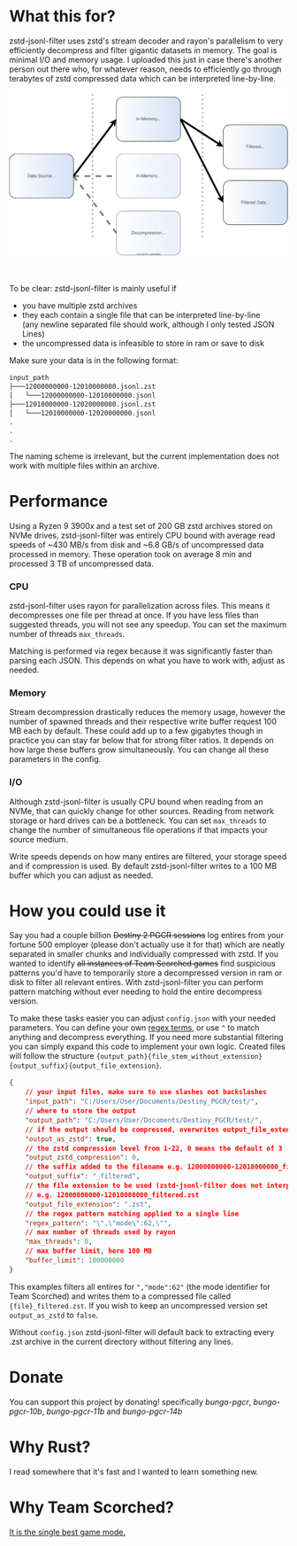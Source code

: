 # What this for?

zstd-jsonl-filter uses zstd's stream decoder and rayon's parallelism to very efficiently decompress and filter gigantic datasets in memory. The goal is minimal I/O and memory usage. I uploaded this just in case there's another person out there who, for whatever reason, needs to efficiently go through terabytes of zstd compressed data which can be interpreted line-by-line.

<img src=".\assets\explanation.svg" width="600"/>

\
\
To be clear: zstd-jsonl-filter is mainly useful if

- you have multiple zstd archives
- they each contain a single file that can be interpreted line-by-line\
(any newline separated file should work, although I only tested JSON Lines)
- the uncompressed data is infeasible to store in ram or save to disk

Make sure your data is in the following format:

```
input_path
├───12000000000-12010000000.jsonl.zst
│   └───12000000000-12010000000.jsonl
├───12010000000-12020000000.jsonl.zst
│   └───12010000000-12020000000.jsonl
.
.
.
```


The naming scheme is irrelevant, but the current implementation does not work with multiple files within an archive.

# Performance

Using a Ryzen 9 3900x and a test set of 200 GB zstd archives stored on NVMe drives, zstd-jsonl-filter was entirely CPU bound with average read speeds of ~430 MB/s from disk and ~6.8 GB/s of uncompressed data processed in memory. These operation took on average 8 min and processed 3 TB of uncompressed data.

### CPU

zstd-jsonl-filter uses rayon for parallelization across files. This means it decompresses one file per thread at once. If you have less files than suggested threads, you will not see any speedup. You can set the maximum number of threads ``max_threads``.

Matching is performed via regex because it was significantly faster than parsing each JSON. This depends on what you have to work with, adjust as needed.

### Memory

Stream decompression drastically reduces the memory usage, however the number of spawned threads and their respective write buffer request 100 MB each by default. These could add up to a few gigabytes though in practice you can stay far below that for strong filter ratios. It depends on how large these buffers grow simultaneously. You can change all these parameters in the config.

### I/O

Although zstd-jsonl-filter is usually CPU bound when reading from an NVMe, that can quickly change for other sources. Reading from network storage or hard drives can be a bottleneck. You can set ``max_threads`` to change the number of simultaneous file operations if that impacts your source medium.

Write speeds depends on how many entires are filtered, your storage speed and if compression is used.
By default zstd-jsonl-filter writes to a 100 MB buffer which you can adjust as needed.

# How you could use it

Say you had a couple billion ~~Destiny 2 PGCR sessions~~ log entires from your fortune 500 employer (please don't actually use it for that) which are neatly separated in smaller chunks and individually compressed with zstd. If you wanted to identify  ~~all instances of Team Scorched games~~ find suspicious patterns you'd have to temporarily store a decompressed version in ram or disk to filter all relevant entires. With zstd-jsonl-filter you can perform pattern matching without ever needing to hold the entire decompress version.

To make these tasks easier you can adjust ``config.json`` with your needed parameters. You can define your own [regex terms](https://regex101.com/), or use ``^`` to match anything and decompress everything. If you need more substantial filtering you can simply expand this code to implement your own logic. Created files will follow the structure ``{output_path}{file_stem_without_extension}{output_suffix}{output_file_extension}``.
```json
{
    // your input files, make sure to use slashes not backslashes
    "input_path": "C:/Users/User/Documents/Destiny_PGCR/test/",
    // where to store the output
    "output_path": "C:/Users/User/Documents/Destiny_PGCR/test/",
    // if the output should be compressed, overwrites output_file_extension when set to true
    "output_as_zstd": true,
    // the zstd compression level from 1-22, 0 means the default of 3
    "output_zstd_compression": 0,
    // the suffix added to the filename e.g. 12000000000-12010000000_filtered
    "output_suffix": "_filtered",
    // the file extension to be used (zstd-jsonl-filter does not interpret of convert files!)
    // e.g. 12000000000-12010000000_filtered.zst
    "output_file_extension": ".zst",
    // the regex pattern matching applied to a single line
    "regex_pattern": "\",\"mode\":62,\"",
    // max number of threads used by rayon
    "max_threads": 0,
    // max buffer limit, here 100 MB
    "buffer_limit": 100000000
}
```
This examples filters all entires for ``","mode":62"`` (the mode identifier for Team Scorched) and writes them to a compressed file called ``{file}_filtered.zst``. If you wish to keep an uncompressed version set ``output_as_zstd`` to ``false``.

Without ``config.json`` zstd-jsonl-filter will default back to extracting every .zst archive in the current directory without filtering any lines.

# Donate

You can support this project by donating! specifically *bungo-pgcr*, *bungo-pgcr-10b*, *bungo-pgcr-11b* and *bungo-pgcr-14b*

# Why Rust?

I read somewhere that it's fast and I wanted to learn something new.

# Why Team Scorched?

[It is the single best game mode.](https://docs.google.com/document/d/1064ABA7NWypUyMI50-fxj2dT97gUU-Lvvdj5cwIrP0Q/)